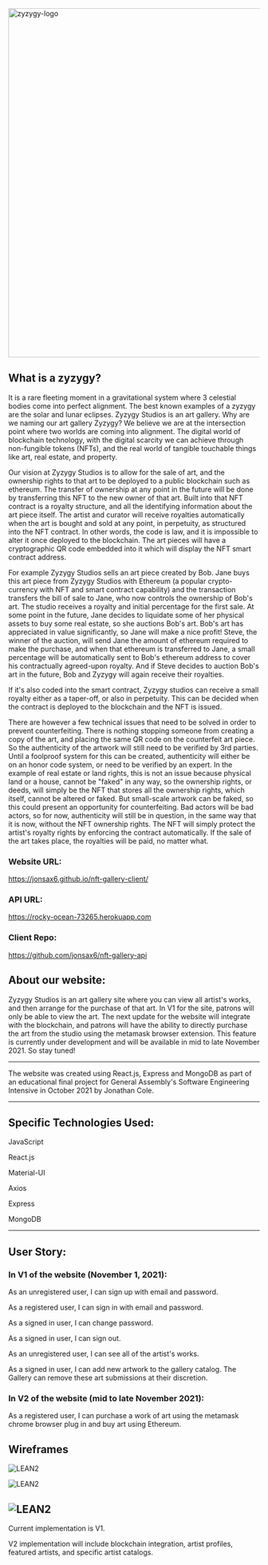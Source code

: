 <img src="https://i.imgur.com/7MoUwiX.png" alt="zyzygy-logo" width="700"/>


## What is a zyzygy? 

It is a rare fleeting moment in a gravitational system where 3 celestial bodies come into perfect alignment.  The best known examples of a zyzygy are the solar and lunar eclipses. Zyzygy Studios is an art gallery.  Why are we naming our art gallery Zyzygy?  We believe we are at the intersection point where two worlds are coming into alignment.  The digital world of blockchain technology, with the digital scarcity we can achieve through non-fungible tokens (NFTs), and the real world of tangible touchable things like art, real estate, and property. 

Our vision at Zyzygy Studios is to allow for the sale of art, and the ownership rights to that art to be deployed to a public blockchain such as ethereum. The transfer of ownership at any point in the future will be done by transferring this NFT to the new owner of that art. Built into that NFT contract is a royalty structure, and all the identifying information about the art piece itself. The artist and curator will receive royalties automatically when the art is bought and sold at any point, in perpetuity, as structured into the NFT contract.  In other words, the code is law, and it is impossible to alter it once deployed to the blockchain. The art pieces will have a cryptographic QR code embedded into it which will display the NFT smart contract address. 

For example Zyzygy Studios sells an art piece created by Bob.  Jane buys this art piece from Zyzygy Studios with Ethereum (a popular crypto-currency with NFT and smart contract capability) and the transaction transfers the bill of sale to Jane, who now controls the ownership of Bob's art.  The studio receives a royalty and initial percentage for the first sale.  At some point in the future, Jane decides to liquidate some of her physical assets to buy some real estate, so she auctions Bob's art. Bob's art has appreciated in value significantly, so Jane will make a nice profit! Steve, the winner of the auction, will send Jane the amount of ethereum required to make the purchase, and when that ethereum is transferred to Jane, a small percentage will be automatically sent to Bob's ethereum address to cover his contractually agreed-upon royalty. And if Steve decides to auction Bob's art in the future, Bob and Zyzygy will again receive their royalties. 

If it's also coded into the smart contract, Zyzygy studios can receive a small royalty either as a taper-off, or also in perpetuity.  This can be decided when the contract is deployed to the blockchain and the NFT is issued.

There are however a few technical issues that need to be solved in order to prevent counterfeiting. There is nothing stopping someone from creating a copy of the art, and placing the same QR code on the counterfeit art piece. So the authenticity of the artwork will still need to be verified by 3rd parties.  Until a foolproof system for this can be created, authenticity will either be on an honor code system, or need to be verified by an expert.  In the example of real estate or land rights, this is not an issue because physical land or a house, cannot be "faked" in any way, so the ownership rights, or deeds, will simply be the NFT that stores all the ownership rights, which itself, cannot be altered or faked.  But small-scale artwork can be faked, so this could present an opportunity for counterfeiting. Bad actors will be bad actors, so for now, authenticity will still be in question, in the same way that it is now, without the NFT ownership rights.  The NFT will simply protect the artist's royalty rights by enforcing the contract automatically.  If the sale of the art takes place, the royalties will be paid, no matter what. 

### Website URL: 
https://jonsax6.github.io/nft-gallery-client/

### API URL: 
https://rocky-ocean-73265.herokuapp.com

### Client Repo: 
https://github.com/jonsax6/nft-gallery-api

## About our website:

Zyzygy Studios is an art gallery site where you can view all artist's works, and then arrange for the purchase of that art. In V1 for the site, patrons will only be able to view the art. The next update for the website will integrate with the blockchain, and patrons will have the ability to directly purchase the art from the studio using the metamask browser extension. This feature is currently under development and will be available in mid to late November 2021. So stay tuned!  

---
The website was created using React.js, Express and MongoDB as part of an educational final project for General Assembly's Software Engineering Intensive in October 2021 by Jonathan Cole.

---
## Specific Technologies Used:

JavaScript

React.js

Material-UI

Axios

Express

MongoDB

---
## User Story:

### In V1 of the website (November 1, 2021):

As an unregistered user, I can sign up with email and password.

As a registered user, I can sign in with email and password.

As a signed in user, I can change password.

As a signed in user, I can sign out.

As an unregistered user, I can see all of the artist's works.

As a signed in user, I can add new artwork to the gallery catalog.  The Gallery can remove these art submissions at their discretion.

### In V2 of the website (mid to late November 2021):
As a registered user, I can purchase a work of art using the metamask chrome browser plug in and buy art using Ethereum.

## Wireframes
![LEAN2](https://i.ibb.co/yQ95nKX/camp-io-pg-1.png)

![LEAN2](https://i.ibb.co/db72XdY/camp-io-pg-2.png)

![LEAN2](https://i.ibb.co/55SZh5h/camp-io-pg-3.png)
---

Current implementation is V1.

V2 implementation will include blockchain integration, artist profiles, featured artists, and specific artist catalogs.
